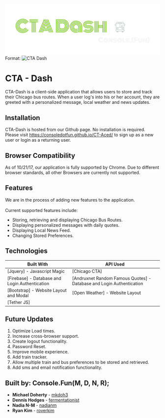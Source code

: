 ![CTA-Dash Logo](assets/images/ctaDash.png)
Format: ![CTA Dash](url)


# CTA - Dash

CTA-Dash is a client-side application that allows users to store and track their Chicago bus routes. When a user log's into his or her account, they are greeted with a personalized message, local weather and news updates.  


## Installation

CTA-Dash is hosted from our Github page. No installation is required. Please visit https://consoledotfun.github.io/CT-Aced/ to sign up as a new user or login as a returning user.  


## Browser Compatibility

 As of 10/21/17, our application is fully supported by Chrome. Due to different browser standards, all other Browsers are currently not supported.

 ## Features
We are in the process of adding new features to the application.
<br/> <br/>
Current supported features include:
* Storing, retrieving and displaying Chicago Bus Routes.
* Displaying personalized messages with daily quotes.
* Displaying Local News Feed.
* Changing Stored Preferences.


## Technologies

| Built With   | API Used |
| ------------- | ------------- |
| [Jquery] - Javascript Magic   | [Chicago CTA]  |
| [Firebase] - Database and Login Authentication  | [Andruxnet Random Famous Quotes] - Database and Login Authentication  |
| [Bootstrap] - Website Layout and Modal | [Open Weather] - Website Layout  |
| [Tether JS]  |   |


## Future Updates

1. Optimize Load times.
2. Increase cross-browser support.
3. Create logout functionality.
4. Password Reset.
5. Improve mobile experience.
6. Add train tracker.
7. Allow multiple train and bus preferences to be stored and retrieved.
8. Add sms and email notification functionality.


## Built by: Console.Fun(M, D, N, R);

* **Michael Doherty** - [mkdoh3](https://github.com/mkdoh3)
* **Dennis Hodges** - [fermentationist](https://github.com/fermentationist)
* **Nadia N-M** - [nadianm](https://github.com/nadianm)
* **Ryan Kim** - [roverkim](https://github.com/roverkim)
